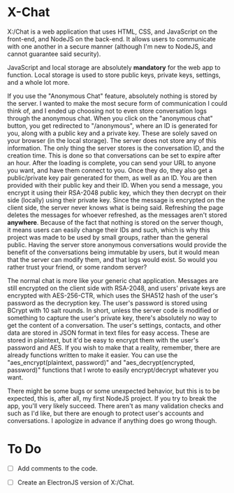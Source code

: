 # X-Chat
X:/Chat is a web application that uses HTML, CSS, and JavaScript on the front-end, and NodeJS on the back-end. It allows users to communicate with one another in a secure manner (although I'm new to NodeJS, and cannot guarantee said security).

JavaScript and local storage are absolutely **mandatory** for the web app to function. Local storage is used to store public keys, private keys, settings, and a whole lot more.

If you use the "Anonymous Chat" feature, absolutely nothing is stored by the server. I wanted to make the most secure form of communication I could think of, and I ended up choosing not to even store conversation logs through the anonymous chat. When you click on the "anonymous chat" button, you get redirected to "/anonymous", where an ID is generated for you, along with a public key and a private key. These are solely saved on your browser (in the local storage). The server does not store any of this information. The only thing the server stores is the conversation ID, and the creation time. This is done so that conversations can be set to expire after an hour. After the loading is complete, you can send your URL to anyone you want, and have them connect to you. Once they do, they also get a public/private key pair generated for them, as well as an ID. You are then provided with their public key and their ID. When you send a message, you encrypt it using their RSA-2048 public key, which they then decrypt on their side (locally) using their private key. Since the message is encrypted on the client side, the server never knows what is being said. Refreshing the page deletes the messages for whoever refreshed, as the messages aren't stored **anywhere**. Because of the fact that nothing is stored on the server though, it means users can easily change their IDs and such, which is why this project was made to be used by small groups, rather than the general public. Having the server store anonymous conversations would provide the benefit of the conversations being immutable by users, but it would mean that the server can modify them, and that logs would exist. So would you rather trust your friend, or some random server?

The normal chat is more like your generic chat application. Messages are still encrypted on the client side with RSA-2048, and users' private keys are encrypted with AES-256-CTR, which uses the SHA512 hash of the user's password as the decryption key. The user's password is stored using BCrypt with 10 salt rounds. In short, unless the server code is modified or something to capture the user's private key, there's absolutely no way to get the content of a conversation. The user's settings, contacts, and other data are stored in JSON format in text files for easy access. These are stored in plaintext, but it'd be easy to encrypt them with the user's password and AES. If you wish to make that a reality, remember, there are already functions written to make it easier. You can use the "aes_encrypt(plaintext, password)" and "aes_decrypt(encrypted, password)" functions that I wrote to easily encrypt/decrypt whatever you want.

There might be some bugs or some unexpected behavior, but this is to be expected, this is, after all, my first NodeJS project. If you try to break the app, you'll very likely succeed. There aren't as many validation checks and such as I'd like, but there are enough to protect user's accounts and conversations. I apologize in advance if anything does go wrong though.

# To Do

- [ ] Add comments to the code.

- [ ] Create an ElectronJS version of X:/Chat.
